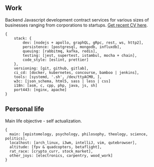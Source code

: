 ## Work
Backend Javascript development contract services for various sizes of businesses ranging from corporations
to startups. [Get recent CV here](/_static/cv.pdf).

```json5
{
    stack: {
        dev: [nodejs + apollo, graphQL, gRpc, rest, ws, http2],
        persistence: [postgresql, mongodb, influxdb],
        queuing: [rabbitmq, kafka, redis],
        testing: [jest, supertest, istambul, mocha + chain],
        code_style: [eslint, prettier]
    },
    versioning: [git, github, gitlab],
    ci_cd: [docker, kubernetes, concourse, bamboo | jenkins],
    tools: [systemd, '.sh', /dev/ttyACM0, ],
    w3c: [json_schema, html5, sass | less | css]
    i18n: [asm, c, cpp, php, java, js, sh]
    port443: [nginx, apache]
}
```

## Personal life
Main life objective - self actualization.

```json5
{
  main: [epistomology, psychology, philosophy, theology, science, politics],
  localhost: [arch_linux, i3wm, intelliJ, vim, qutebrowser],
  altitude: [fpv & quadcopters, betaflight],
  rat_race: [crypto_curr, stock_market],
  other_joys: [electronics, carpentry, wood_work]
}
```